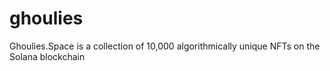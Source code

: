 # ghoulies
Ghoulies.Space is a collection of 10,000 algorithmically unique NFTs on the Solana blockchain
